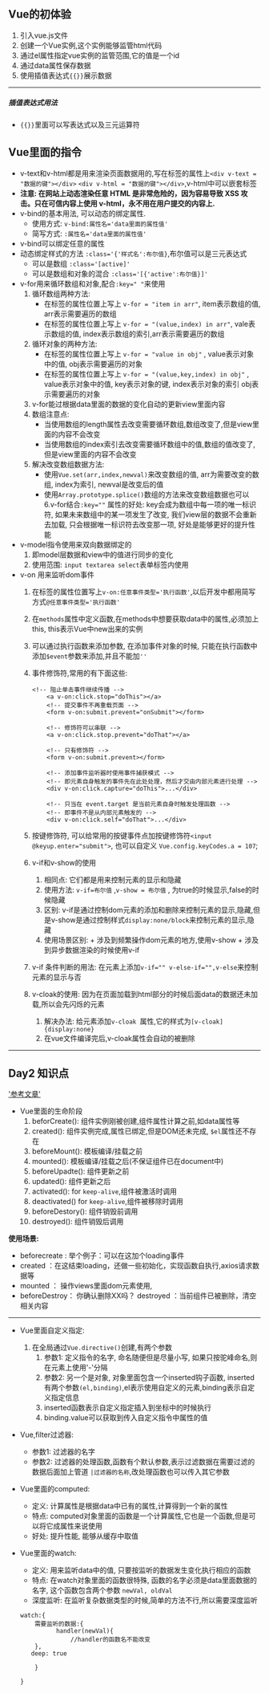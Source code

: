## Vue的初体验
1. 引入vue.js文件
2. 创建一个Vue实例,这个实例能够监管html代码
3. 通过el属性指定vue实例的监管范围,它的值是一个id
4. 通过data属性保存数据
5. 使用插值表达式`{{}}`展示数据
---
##### 插值表达式用法
+ `{{}}`里面可以写表达式以及三元运算符

## Vue里面的指令
+ v-text和v-html都是用来渲染页面数据用的,写在标签的属性上`<div v-text = "数据的键"></div>` `<div v-html = "数据的键"></div>`,v-html中可以嵌套标签
+ **注意: 在网站上动态渲染任意 HTML 是非常危险的，因为容易导致 XSS 攻击。只在可信内容上使用 v-html，永不用在用户提交的内容上.**
+ v-bind的基本用法, 可以动态的绑定属性. 
    + 使用方式: `v-bind:属性名='data里面的属性值'`
    + 简写方式: `:属性名='data里面的属性值'`
+ v-bind可以绑定任意的属性
+ 动态绑定样式的方法 `:class='{'样式名':布尔值}`,布尔值可以是三元表达式
  + 可以是数组 `:class='[active]'`
  + 可以是数组和对象的混合 `:class='[{'active':布尔值}]'`
+ v-for用来循环数组和对象,配合`:key=" "`来使用
    1. 循环数组两种方法:
        + 在标签的属性位置上写上 `v-for = "item in arr"`, item表示数组的值, arr表示需要遍历的数组
        + 在标签的属性位置上写上 `v-for = "(value,index) in arr"`, vale表示数组的值, index表示数组的索引,arr表示需要遍历的数组
    2. 循环对象的两种方法:
        + 在标签的属性位置上写上 `v-for = "value in obj"` , value表示对象中的值, obj表示需要遍历的对象 
        + 在标签的属性位置上写上 `v-for = "(value,key,index) in obj"` , value表示对象中的值, key表示对象的键, index表示对象的索引 obj表示需要遍历的对象 
    3. v-for能过根据data里面的数据的变化自动的更新view里面内容
    4. 数组注意点: 
         + 当使用数组的length属性去改变需要循环数组,数组改变了,但是view里面的内容不会改变
         + 当使用数组的index索引去改变需要循环数组中的值,数组的值改变了,但是view里面的内容不会改变
    5. 解决改变数组数据方法:
         + 使用`Vue.set(arr,index,newval)`来改变数组的值, arr为需要改变的数组, index为索引, newval是改变后的值
         + 使用`Array.prototype.splice()`数组的方法来改变数组数据也可以
    6.v-for结合`:key=""` 属性的好处: key会成为数组中每一项的唯一标识符, 如果未来数组中的某一项发生了改变, 我们view层的数据不会重新去加载, 只会根据唯一标识符去改变那一项, 好处是能够更好的提升性能
+ v-model指令使用来双向数据绑定的
    1. 即model层数据和view中的值进行同步的变化
    2. 使用范围: `input textarea select`表单标签内使用
+ v-on 用来监听dom事件
    1. 在标签的属性位置写上`v-on:任意事件类型='执行函数'`,以后开发中都用简写方式`@任意事件类型='执行函数'`
    2. 在`methods`属性中定义函数,在methods中想要获取data中的属性,必须加上this, this表示Vue中new出来的实例
    3. 可以通过执行函数来添加参数, 在添加事件对象的时候, 只能在执行函数中添加`$event`参数来添加,并且不能加`''`
    4. 事件修饰符,常用的有下面这些:
        ```
        <!-- 阻止单击事件继续传播 -->
            <a v-on:click.stop="doThis"></a>
            <!-- 提交事件不再重载页面 -->
            <form v-on:submit.prevent="onSubmit"></form>

            <!-- 修饰符可以串联 -->
            <a v-on:click.stop.prevent="doThat"></a>

            <!-- 只有修饰符 -->
            <form v-on:submit.prevent></form>

            <!-- 添加事件监听器时使用事件捕获模式 -->
            <!-- 即元素自身触发的事件先在此处处理，然后才交由内部元素进行处理 -->
            <div v-on:click.capture="doThis">...</div>

            <!-- 只当在 event.target 是当前元素自身时触发处理函数 -->
            <!-- 即事件不是从内部元素触发的 -->
            <div v-on:click.self="doThat">...</div>

        ```
    5. 按键修饰符, 可以给常用的按键事件点加按键修饰符`<input @keyup.enter="submit">`, 也可以自定义 `Vue.config.keyCodes.a = 107`;
    6. v-if和v-show的使用
        1. 相同点: 它们都是用来控制元素的显示和隐藏
        2. 使用方法: `v-if=布尔值` ,`v-show = 布尔值` , 为true的时候显示,false的时候隐藏
        3. 区别: v-if是通过控制dom元素的添加和删除来控制元素的显示,隐藏,但是v-show是通过控制样式`display:none/block`来控制元素的显示,隐藏
        4. 使用场景区别: + 涉及到频繁操作dom元素的地方,使用v-show
                        + 涉及到异步数据渲染的时候使用v-if

    7. v-if 条件判断的用法: 在元素上添加`v-if="" v-else-if="",v-else`来控制元素的显示与否
    8. v-cloak的使用: 因为在页面加载到html部分的时候后面data的数据还未加载,所以会先闪烁的元素
        1. 解决办法: 给元素添加`v-cloak `属性,它的样式为`[v-cloak]{display:none}`
        2. 在vue文件编译完后,v-cloak属性会自动的被删除 
---
## Day2 知识点
['参考文章'](https://segmentfault.com/a/1190000008010666)
+ Vue里面的生命阶段 
    1. beforCreate(): 组件实例刚被创建,组件属性计算之前,如data属性等
    2. created(): 组件实例完成,属性已绑定,但是DOM还未完成, `$el`属性还不存在
    3. beforeMount(): 模板编译/挂载之前
    4. mounted(): 模板编译/挂载之后(不保证组件已在document中)
    5. beforeUpadte(): 组件更新之前
    6. updated(): 组件更新之后
    7. activated(): for `keep-alive`,组件被激活时调用
    8. deactivated() for `keep-alive`,组件被移除时调用
    9. beforeDestory(): 组件销毁前调用
    10. destroyed(): 组件销毁后调用
   
**使用场景:**
+   beforecreate : 举个例子：可以在这加个loading事件 
+   created ：在这结束loading，还做一些初始化，实现函数自执行,axios请求数据等 
+   mounted ： 操作views里面dom元素使用,
+   beforeDestroy： 你确认删除XX吗？ destroyed ：当前组件已被删除，清空相关内容
---
+ Vue里面自定义指定:
    1. 在全局通过`Vue.directive()`创建,有两个参数
        1. 参数1: 定义指令的名字, 命名随便但是尽量小写, 如果只按驼峰命名,则在元素上使用'-'分隔
        2. 参数2: 另一个是对象, 对象里面包含一个inserted钩子函数, inserted有两个参数`(el,binding)`,el表示使用自定义的元素,binding表示自定义指定信息
        3. inserted函数表示自定义指定插入到坐标中的时候执行
        4. binding.value可以获取到传入自定义指令中属性的值
+ Vue,filter过滤器:
    + 参数1: 过滤器的名字
    + 参数2: 过滤器的处理函数,函数有个默认参数,表示过滤数据在需要过滤的数据后面加上管道 `|过滤器的名称`,改处理函数也可以传入其它参数

+ Vue里面的computed:
    + 定义: 计算属性是根据data中已有的属性,计算得到一个新的属性
    + 特点: computed对象里面的函数是一个计算属性,它也是一个函数,但是可以将它成属性来说使用 
    + 好处: 提升性能, 能够从缓存中取值
  
+ Vue里面的watch:
    + 定义: 用来监听data中的值, 只要按监听的数据发生变化执行相应的函数
    + 特点: 在watch对象里面的函数很特殊, 函数的名字必须是data里面数据的名字, 这个函数包含两个参数 `newVal, oldVal`
    + 深度监听: 在监听复杂数据类型的时候,简单的方法不行,所以需要深度监听
  
    ```
    watch:{
        需要监听的数据:{
              handler(newVal){
                  //handler的函数名不能改变
        },
       deep: true

        }
       
    }
    ```